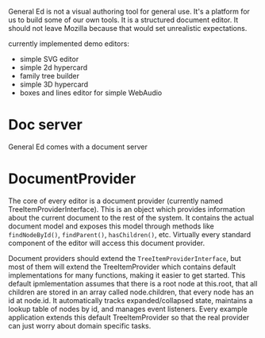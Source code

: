 
General Ed is not a visual authoring tool for general use. It's a platform for us to build
some of our own tools. It is a structured document editor. It should not leave Mozilla because
that would set unrealistic expectations.

currently implemented demo editors:
* simple SVG editor
* simple 2d hypercard
* family tree builder
* simple 3D hypercard
* boxes and lines editor for simple WebAudio



# Doc server

General Ed comes with a document server



# DocumentProvider

The core of every editor is a document provider (currently named TreeItemProviderInterface).
This is an object which provides information about the current document to the rest of the
system. It contains the actual document model and exposes this model through methods like
`findNodeById()`, `findParent()`, `hasChildren()`, etc.   Virtually every standard component of
the editor will access this document provider.

Document providers should extend the `TreeItemProviderInterface`, but most of them will
extend the TreeItemProvider which contains default implementations for many functions, making
it easier to get started.  This default ipmlementation assumes that there is a root 
node at this.root, that all children are stored in an array called node.children, that
every node has an id at node.id. It automatically tracks expanded/collapsed state, maintains
a lookup table of nodes by id, and manages event listeners. Every example application extends
this default TreeItemProvider so that the real provider can just worry about domain specific
tasks.

 